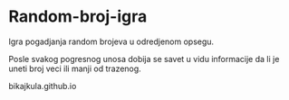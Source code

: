 # Random-broj-igra
Igra pogadjanja random brojeva u odredjenom opsegu.

Posle svakog pogresnog unosa dobija se savet u vidu informacije da li je uneti broj veci ili manji od trazenog.

bikajkula.github.io 
